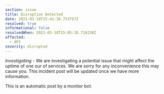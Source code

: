 ```yaml
---
section: issue
title: Disruption Detected
date: 2021-03-18T15:41:38.753757Z
resolved: true
informational: false
resolvedWhen: 2021-03-18T15:05:10.716238Z
affected:
  - API
severity: disrupted
---
```

*Investigating* - We are investigating a potential issue that might affect the uptime of one our of services. We are sorry for any inconvenience this may cause you. This incident post will be updated once we have more information.

This is an automatic post by a monitor bot.
        